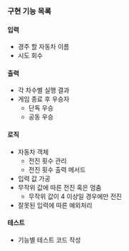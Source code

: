 ### 구현 기능 목록

#### 입력
- 경주 할 자동차 이름
- 시도 회수

#### 출력
- 각 차수별 실행 결과
- 게임 종료 후 우승자
  - 단독 우승
  - 공동 우승

#### 로직
- 자동차 객체
  - 전진 횟수 관리
  - 전진 횟수 출력 메서드
- 입력 값 가공
- 무작위 값에 따른 전진 혹은 멈춤
  - 무작위 값이 4 이상일 경우에만 전진
- 잘못된 입력에 따른 예외처리

#### 테스트
- 기능별 테스트 코드 작성